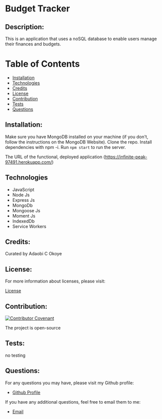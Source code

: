# Budget Tracker
  
  ## Description:
  This is an application that uses a noSQL database to enable users manage their finances and budgets.

  # Table of Contents

  - [Installation](#installation)
  - [Technologies](#technologies)
  - [Credits](#credits)
  - [License](#license)
  - [Contribution](#contributing)
  - [Tests](#tests)
  - [Questions](#questions)

  ## Installation:

   Make sure you have MongoDB installed on your machine (if you don't, follow the instructions on the MongoDB Website). Clone the repo. Install dependencies with npm -i. Run ```npm start``` to run the server. 


The URL of the functional, deployed application (https://infinite-peak-97491.herokuapp.com/) 


## Technologies
  - JavaScript
  - Node Js
  - Express Js
  - MongoDb
  - Mongoose Js
  - Moment Js
  - IndexedDb
  - Service Workers

  ## Credits:

  Curated by Adaobi C Okoye


  ## License:

  For more information about licenses, please visit:

  [License](https://opensource.org/licenses/MIT)


  ## Contribution:

  [![Contributor Covenant](https://img.shields.io/badge/Contributor%20Covenant-v2.0%20adopted-ff69b4.svg)](CODE_OF_CONDUCT.md)
  
  The project is open-source
  
  ## Tests:

  no testing

  
  ## Questions:

  For any questions you may have, please visit my Github profile:
  - [Github Profile](https://github.com/adokoye)

  If you have any additional questions, feel free to email them to me:
  - [Email](adaobi.okoye@ttuhsc.edu)
